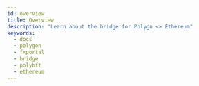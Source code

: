 ```yaml
---
id: overview
title: Overview
description: "Learn about the bridge for Polygn <> Ethereum"
keywords:
  - docs
  - polygon
  - fxportal
  - bridge
  - polybft
  - ethereum
---
```

